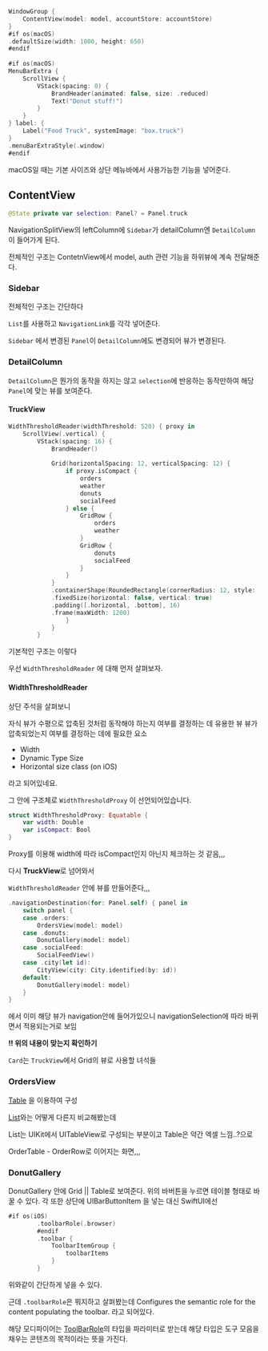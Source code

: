 ```swift
WindowGroup {
    ContentView(model: model, accountStore: accountStore)
}
#if os(macOS)
.defaultSize(width: 1000, height: 650)
#endif
        
#if os(macOS)
MenuBarExtra {
	ScrollView {
		VStack(spacing: 0) {
			BrandHeader(animated: false, size: .reduced)
            Text("Donut stuff!")
		}
    }
} label: {
	Label("Food Truck", systemImage: "box.truck")
}
.menuBarExtraStyle(.window)
#endif
```

macOS일 때는 기본 사이즈와 상단 메뉴바에서 사용가능한 기능을 넣어준다.

## ContentView
```swift 
@State private var selection: Panel? = Panel.truck
```
NavigationSplitView의 leftColumn에 `Sidebar`가 detailColumn엔 `DetailColumn`이 들어가게 된다.

전체적인 구조는 ContetnView에서 model, auth 관련 기능을 하위뷰에 계속 전달해준다.

### Sidebar
전체적인 구조는 간단하다

`List`를 사용하고 `NavigationLink`를 각각 넣어준다.

`Sidebar` 에서 변경된 `Panel`이 `DetailColumn`에도 변경되어 뷰가 변경된다.

### DetailColumn

`DetailColumn`은 뭔가의 동작을 하지는 않고 `selection`에 반응하는 동작만하여 해당 `Panel`에 맞는 뷰를 보여준다.


#### TruckView

```swift
WidthThresholdReader(widthThreshold: 520) { proxy in
	ScrollView(.vertical) {
		VStack(spacing: 16) {
			BrandHeader()
            
            Grid(horizontalSpacing: 12, verticalSpacing: 12) {
				if proxy.isCompact {
					orders
					weather
					donuts
					socialFeed
                } else {
	                GridRow {
			            orders
				        weather
				    }
				    GridRow {
					    donuts
						socialFeed
					}
                }
	        }
            .containerShape(RoundedRectangle(cornerRadius: 12, style: .continuous))
            .fixedSize(horizontal: false, vertical: true)
            .padding([.horizontal, .bottom], 16)
            .frame(maxWidth: 1200)
                }
            }
        }
```

기본적인 구조는 이렇다

우선 `WidthThresholdReader` 에 대해 먼저 살펴보자.

#### WidthThresholdReader

상단 주석을 살펴보니

자식 뷰가 수평으로 압축된 것처럼 동작해야 하는지 여부를 결정하는 데 유용한 뷰
뷰가 압축되었는지 여부를 결정하는 데에 필요한 요소
* Width
* Dynamic Type Size
* Horizontal size class (on iOS)

라고 되어있네요.

그 안에 구조체로 `WidthThresholdProxy` 이 선언되어있습니다. 
```swift
struct WidthThresholdProxy: Equatable {
    var width: Double
    var isCompact: Bool
}
```

Proxy를 이용해 width에 따라 isCompact인지 아닌지 체크하는 것 같음,,,

다시 **TruckView**로 넘어와서

`WidthThresholdReader` 안에 뷰를 만들어준다,,,

```swift
.navigationDestination(for: Panel.self) { panel in
	switch panel {
	case .orders:
		OrdersView(model: model)
	case .donuts:
		DonutGallery(model: model)
	case .socialFeed:
		SocialFeedView()
	case .city(let id):
		CityView(city: City.identified(by: id))
	default:
		DonutGallery(model: model)
	}
}
```
에서 이미 해당 뷰가 navigation안에 들어가있으니 navigationSelection에 따라 바뀌면서 적용되는거로 보임

**!! 위의 내용이 맞는지 확인하기**

`Card`는 `TruckView`에서 Grid의 뷰로 사용할 녀석들

### OrdersView
[Table](https://developer.apple.com/documentation/swiftui/table) 을 이용하여 구성

[List](https://developer.apple.com/documentation/swiftui/list)와는 어떻게 다른지 비교해봤는데

List는 UIKit에서 UITableView로 구성되는 부분이고 Table은 약간 엑셀 느낌..?으로 

OrderTable - OrderRow로 이어지는 화면,,,

### DonutGallery

DonutGallery 안에 Grid || Table로 보여준다.
위의 바버튼을 누르면 테이블 형태로 바꿀 수 있다.
각 또한 상단에 UIBarButtonItem 을 넣는 대신 SwiftUI에선 
```swift
#if os(iOS)
        .toolbarRole(.browser)
        #endif
        .toolbar {
            ToolbarItemGroup {
                toolbarItems
            }
        }
```
위와같이 간단하게 넣을 수 있다.

근데 `.toolbarRole`은 뭐지하고 살펴봤는데
Configures the semantic role for the content populating the toolbar. 라고 되어있다.

해당 모디파이어는 [ToolBarRole](https://developer.apple.com/documentation/swiftui/toolbarrole)의 타입을 파라미터로 받는데 해당 타입은 도구 모음을 채우는 콘텐츠의 목적이라는 뜻을 가진다.

